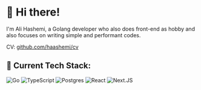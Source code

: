 # 👋 Hi there!

I'm Ali Hashemi, a Golang developer who also does front-end as hobby and also
focuses on writing simple and performant codes.

CV: [github.com/haashemi/cv](https://haashemi.dev/cv)

## 🔧 Current Tech Stack:

![Go](https://img.shields.io/badge/go-%2300ADD8.svg?style=for-the-badge&logo=go&logoColor=white)
![TypeScript](https://img.shields.io/badge/typescript-%23007ACC.svg?style=for-the-badge&logo=typescript&logoColor=white)
![Postgres](https://img.shields.io/badge/postgres-%23316192.svg?style=for-the-badge&logo=postgresql&logoColor=white)
![React](https://img.shields.io/badge/react-%2320232a.svg?style=for-the-badge&logo=react&logoColor=%2361DAFB)
![Next.JS](https://img.shields.io/badge/next.js-000000?style=for-the-badge&logo=nextdotjs&logoColor=white)
